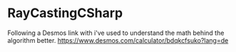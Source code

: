 # RayCastingCSharp

Following a Desmos link with i've used to understand the math behind the algorithm better.
https://www.desmos.com/calculator/bdqkcfsuko?lang=de
